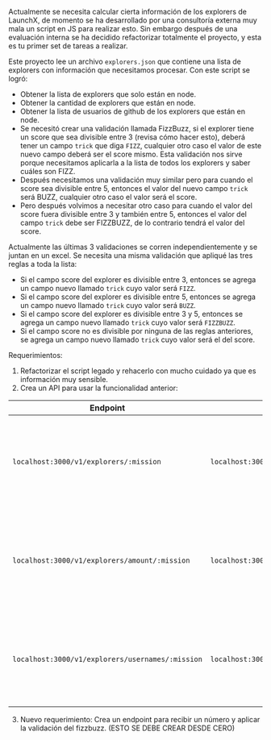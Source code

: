 Actualmente se necesita calcular cierta información de los explorers de LaunchX, de momento se ha desarrollado por una consultoría externa muy mala un script en JS para realizar esto. Sin embargo después de una evaluación interna se ha decidido refactorizar totalmente el proyecto, y esta es tu primer set de tareas a realizar.

Este proyecto lee un archivo `explorers.json` que contiene una lista de explorers con información que necesitamos procesar. Con este script se logró:

- Obtener la lista de explorers que solo están en node.
- Obtener la cantidad de explorers que están en node.
- Obtener la lista de usuarios de github de los explorers que están en node.
- Se necesitó crear una validación llamada FizzBuzz, si el explorer tiene un score que sea divisible entre 3 (revisa cómo hacer esto), deberá tener un campo `trick` que diga `FIZZ`, cualquier otro caso el valor de este nuevo campo deberá ser el score mismo. Esta validación nos sirve porque necesitamos aplicarla a la lista de todos los explorers y saber cuáles son FIZZ.
- Después necesitamos una validación muy similar pero para cuando el score sea divisible entre 5, entonces el valor del nuevo campo `trick` será BUZZ, cualquier otro caso el valor será el score.
- Pero después volvimos a necesitar otro caso para cuando el valor del score fuera divisible entre 3 y también entre 5, entonces el valor del campo `trick` debe ser FIZZBUZZ, de lo contrario tendrá el valor del score.

Actualmente las últimas 3 validaciones se corren independientemente y se juntan en un excel. Se necesita una misma validación que apliqué las tres reglas a toda la lista:

- Si el campo score del explorer es divisible entre 3, entonces se agrega un campo nuevo llamado `trick` cuyo valor será `FIZZ`.
- Si el campo score del explorer es divisible entre 5, entonces se agrega un campo nuevo llamado `trick` cuyo valor será `BUZZ`.
- Si el campo score del explorer es divisible entre 3 y 5, entonces se agrega un campo nuevo llamado `trick` cuyo valor será `FIZZBUZZ`.
- Si el campo score no es divisible por ninguna de las reglas anteriores, se agrega un campo nuevo llamado `trick` cuyo valor será el del score.

Requerimientos:

1. Refactorizar el script legado y rehacerlo con mucho cuidado ya que es información muy sensible.
2. Crea un API para usar la funcionalidad anterior:

| Endpoint                                           | Request                                        | Response                                                                               |
| -------------------------------------------------- | ---------------------------------------------- | -------------------------------------------------------------------------------------- |
| `localhost:3000/v1/explorers/:mission`           | `localhost:3000/v1/explorers/node`           | Deberás obtener la lista de explorers en la misión que enviaste (node o java)        |
| `localhost:3000/v1/explorers/amount/:mission`    | `localhost:3000/v1/explorers/amount/node`    | Deberás obtener la cantidad de explorers según la misión que enviaste (node o java) |
| `localhost:3000/v1/explorers/usernames/:mission` | `localhost:3000/v1/explorers/usernames/node` | Deberás obtener la lista de usernames en la misión que enviaste (node o java)        |

3. Nuevo requerimiento: Crea un endpoint para recibir un número y aplicar la validación del fizzbuzz. (ESTO SE DEBE CREAR DESDE CERO)
